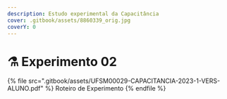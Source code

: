 ```yaml
---
description: Estudo experimental da Capacitância
cover: .gitbook/assets/8860339_orig.jpg
coverY: 0
---
```


# ⚗ Experimento 02

{% file src=".gitbook/assets/UFSM00029-CAPACITANCIA-2023-1-VERS-ALUNO.pdf" %}
Roteiro de Experimento
{% endfile %}
